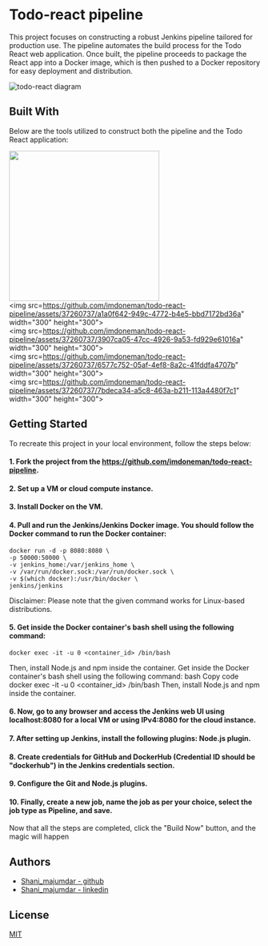 # Todo-react pipeline

This project focuses on constructing a robust Jenkins pipeline tailored for production use. The pipeline automates the build process for the Todo React web application. Once built, the pipeline proceeds to package the React app into a Docker image, which is then pushed to a Docker repository for easy deployment and distribution.

![todo-react diagram](https://github.com/imdoneman/todo-react-pipeline/assets/37260737/a8446465-87df-44b6-a48e-7bcce67df719)


## Built With

Below are the tools utilized to construct both the pipeline and the Todo React application:

<img src="https://github.com/imdoneman/todo-react-pipeline/assets/37260737/bb2c2379-dff4-4259-a10e-de23e33b0bab" width="300" height="300"><br>
<img src=https://github.com/imdoneman/todo-react-pipeline/assets/37260737/a1a0f642-949c-4772-b4e5-bbd7172bd36a" width="300" height="300"><br>
<img src=https://github.com/imdoneman/todo-react-pipeline/assets/37260737/3907ca05-47cc-4926-9a53-fd929e61016a" width="300" height="300"><br>
<img src=https://github.com/imdoneman/todo-react-pipeline/assets/37260737/6577c752-05af-4ef8-8a2c-41fddfa4707b" width="300" height="300"><br>
<img src=https://github.com/imdoneman/todo-react-pipeline/assets/37260737/7bdeca34-a5c8-463a-b211-113a4480f7c1" width="300" height="300">


## Getting Started

To recreate this project in your local environment, follow the steps below:

#### 1. Fork the project from the https://github.com/imdoneman/todo-react-pipeline.

#### 2. Set up a VM or cloud compute instance.

#### 3. Install Docker on the VM.

#### 4. Pull and run the Jenkins/Jenkins Docker image. You should follow the Docker command to run the Docker container:

    docker run -d -p 8080:8080 \
    -p 50000:50000 \
    -v jenkins_home:/var/jenkins_home \
    -v /var/run/docker.sock:/var/run/docker.sock \
    -v $(which docker):/usr/bin/docker \
    jenkins/jenkins

Disclaimer: Please note that the given command works for Linux-based distributions.

#### 5. Get inside the Docker container's bash shell using the following command:

    docker exec -it -u 0 <container_id> /bin/bash

Then, install Node.js and npm inside the container.
Get inside the Docker container's bash shell using the following command:
bash
Copy code
docker exec -it -u 0 <container_id> /bin/bash
Then, install Node.js and npm inside the container.

#### 6. Now, go to any browser and access the Jenkins web UI using localhost:8080 for a local VM or using IPv4:8080 for the cloud instance.

#### 7. After setting up Jenkins, install the following plugins: Node.js plugin.

#### 8. Create credentials for GitHub and DockerHub (Credential ID should be "dockerhub") in the Jenkins credentials section.

#### 9. Configure the Git and Node.js plugins.

#### 10. Finally, create a new job, name the job as per your choice, select the job type as Pipeline, and save.

Now that all the steps are completed, click the "Build Now" button, and the magic will happen

## Authors

- [Shani_majumdar - github](https://www.github.com/imdoneman)
- [Shani_majumdar - linkedin](www.linkedin.com/in/shani-majumder-686070132)

## License

[MIT](https://choosealicense.com/licenses/mit/)
